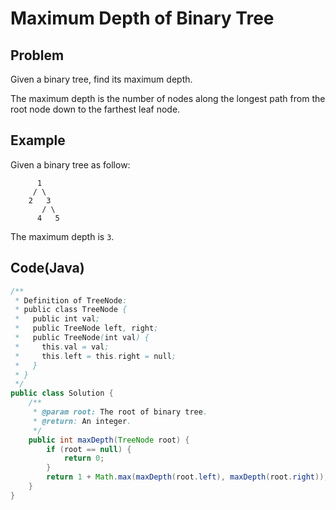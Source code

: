 # Maximum Depth of Binary Tree

## Problem

Given a binary tree, find its maximum depth.

The maximum depth is the number of nodes along the longest path from the root node down to the farthest leaf node.

## Example

Given a binary tree as follow:

```
      1
     / \
    2   3
       / \
      4   5
```

The maximum depth is `3`.

## Code(Java)

```java
/**
 * Definition of TreeNode:
 * public class TreeNode {
 *   public int val;
 *   public TreeNode left, right;
 *   public TreeNode(int val) {
 *     this.val = val;
 *     this.left = this.right = null;
 *   }
 * }
 */
public class Solution {
    /**
     * @param root: The root of binary tree.
     * @return: An integer.
     */
    public int maxDepth(TreeNode root) {
        if (root == null) {
            return 0;
        }
        return 1 + Math.max(maxDepth(root.left), maxDepth(root.right));
    }
}
```
